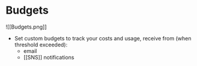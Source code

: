 # Budgets
![[Budgets.png]]
- Set custom budgets to track your costs and usage, receive from (when threshold exceeded):
	- email
	- [[SNS]] notifications
